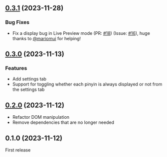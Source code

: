 ## [0.3.1](https://github.com/0918nobita/obsidian-zhongwen-block/compare/0.3.0...0.3.1) (2023-11-28)

### Bug Fixes

- Fix a display bug in Live Preview mode (PR: [#18](https://github.com/0918nobita/obsidian-zhongwen-block/pull/18)) (Issue: [#16](https://github.com/0918nobita/obsidian-zhongwen-block/issues/16)), huge thanks to [@mariomui](https://github.com/mariomui) for helping!

## [0.3.0](https://github.com/0918nobita/obsidian-zhongwen-block/compare/0.2.0...0.3.0) (2023-11-13)

### Features

- Add settings tab
- Support for toggling whether each pinyin is always displayed or not from the settings tab

## [0.2.0](https://github.com/0918nobita/obsidian-zhongwen-block/compare/0.1.0...0.2.0) (2023-11-12)

- Refactor DOM manipulation
- Remove dependencies that are no longer needed

## 0.1.0 (2023-11-12)

First release
